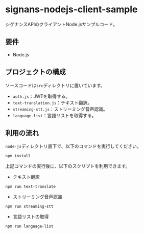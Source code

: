 # signans-nodejs-client-sample

シグナンスAPIのクライアントNode.jsサンプルコード。

## 要件

* Node.js 

## プロジェクトの構成

ソースコードは`src`ディレクトリに置いています。

* `auth.js`：JWTを取得する。
* `text-translation.js`：テキスト翻訳。
* `streaming-stt.js`：ストリーミング音声認識。
* `language-list`：言語リストを取得する。

## 利用の流れ

`node-js`ディレクトリ直下で、以下のコマンドを実行してください。

```
npm install
```

上記コマンドの実行後に、以下のスクリプトを利用できます。

* テキスト翻訳

```
npm run text-translate
```

* ストリーミング音声認識

```
npm run streaming-stt
```

* 言語リストの取得

```
npm run language-list
```
